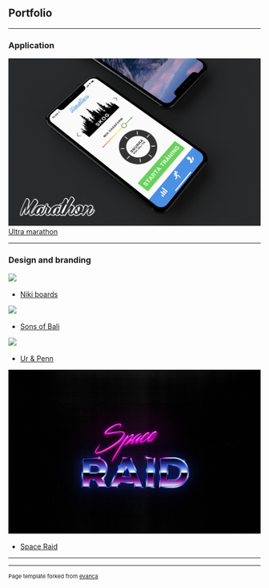 ## Portfolio

---

### Application 
<img src="images/iPhoneMarathonWLogo.png?raw=true"/><br>
[Ultra marathon](/sample_page)


---

### Design and branding
<img src="images/NikiOcean2.png?raw=true"/><br>
- [Niki boards](http://example.com/)<br>

<img src="images/SoBMockup.png?raw=true"/><br>
- [Sons of Bali](http://example.com/)<br>

<img src="imagesmontiniCards.png?raw=true"/><br>
- [Ur & Penn](http://example.com/)<br>

<img src="images/SpaceRaid80.png?raw=true"/><br>
- [Space Raid](http://example.com/)<br>

---




---
<p style="font-size:11px">Page template forked from <a href="https://github.com/evanca/quick-portfolio">evanca</a></p>
<!-- Remove above link if you don't want to attibute -->
